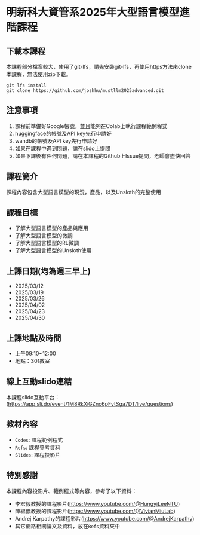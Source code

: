 # 明新科大資管系2025年大型語言模型進階課程

## 下載本課程
本課程部分檔案較大，使用了git-lfs，請先安裝git-lfs，再使用https方法來clone本課程，無法使用zip下載。
```bash=
git lfs install
git clone https://github.com/joshhu/mustllm2025advanced.git
```
## 注意事項
1. 課程前準備好Google帳號，並且能夠在Colab上執行課程範例程式
2. huggingface的帳號及API key先行申請好
3. wandb的帳號及API key先行申請好
4. 如果在課程中遇到問題，請在slido上提問
5. 如果下課後有任何問題，請在本課程的Github上Issue提問，老師會盡快回答

## 課程簡介
課程內容包含大型語言模型的現況，產品，以及Unsloth的完整使用

## 課程目標
- 了解大型語言模型的產品與應用
- 了解大型語言模型的微調
- 了解大型語言模型的RL微調
- 了解大型語言模型的Unsloth使用


## 上課日期(均為週三早上)
- 2025/03/12
- 2025/03/19
- 2025/03/26
- 2025/04/02
- 2025/04/23
- 2025/04/30


## 上課地點及時間
- 上午09:10~12:00
- 地點：301教室

## 線上互動slido連結
 本課程slido互動平台：(https://app.sli.do/event/1M8RkXiGZnc6pFvtSga7DT/live/questions)
 
## 教材內容
- `Codes`: 課程範例程式
- `Refs`: 課程參考資料
- `Slides`: 課程投影片

## 特別感謝
本課程內容投影片、範例程式等內容，參考了以下資料：

- 李宏毅教授的課程影片(https://www.youtube.com/@HungyiLeeNTU)
- 陳縕儂教授的課程影片(https://www.youtube.com/@VivianMiuLab)
- Andrej Karpathy的課程影片(https://www.youtube.com/@AndrejKarpathy)
- 其它網路相關論文及資料，放在`Refs`資料夾中
